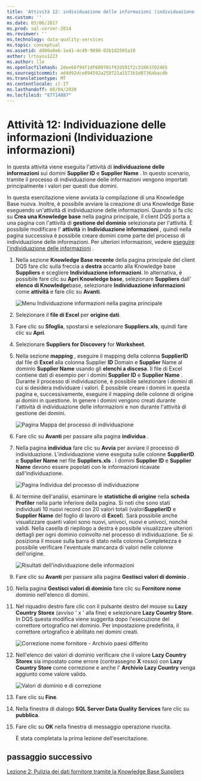 ```yaml
---
title: 'Attività 12: individuazione delle informazioni (individuazione informazioni) | Microsoft Docs'
ms.custom: ''
ms.date: 03/06/2017
ms.prod: sql-server-2014
ms.reviewer: ''
ms.technology: data-quality-services
ms.topic: conceptual
ms.assetid: dd80a8e6-1e41-4c49-9898-02b1d2505a10
author: lrtoyou1223
ms.author: lle
ms.openlocfilehash: 2dee66f94f1df609701f92d591f2c31863702465
ms.sourcegitcommit: ad4d92dce894592a259721a1571b1d8736abacdb
ms.translationtype: MT
ms.contentlocale: it-IT
ms.lasthandoff: 08/04/2020
ms.locfileid: "87714887"
---
```

# <a name="task-12-discovering-knowledge-knowledge-discovery"></a>Attività 12: Individuazione delle informazioni (Individuazione informazioni)
  In questa attività viene eseguita l'attività di **individuazione delle informazioni** sui domini **Supplier ID** e **Supplier Name** . In questo scenario, tramite il processo di individuazione delle informazioni vengono importati principalmente i valori per questi due domini.  
  
 In questa esercitazione viene avviata la compilazione di una Knowledge Base nuova. Inoltre, è possibile avviare la creazione di una Knowledge Base eseguendo un'attività di individuazione delle informazioni. Quando si fa clic su **Crea una Knowledge base** nella pagina principale, il client DQS porta a una pagina con l'attività di **gestione del dominio** selezionata per l'attività. È possibile modificare l' **attività** in **Individuazione informazioni** , quindi nella pagina successiva è possibile creare domini come parte del processo di individuazione delle informazioni. Per ulteriori informazioni, vedere [eseguire l'individuazione delle informazioni](https://msdn.microsoft.com/library/hh510398.aspx) .  
  
1.  Nella sezione **Knowledge Base recente** della pagina principale del client DQS fare clic sulla freccia a **destra** accanto alla Knowledge base **Suppliers** e scegliere **Individuazione informazioni**. In alternativa, è possibile fare clic su **Apri Knowledge base**, selezionare **Suppliers** dall' **elenco di Knowledge**base, selezionare **Individuazione informazioni** come **attività** e fare clic su **Avanti**.  
  
     ![Menu Individuazione informazioni nella pagina principale](../../2014/tutorials/media/et-discoveringknowledge-01.jpg "Menu Individuazione informazioni nella pagina principale")  
  
2.  Selezionare il **file di Excel** per **origine dati**.  
  
3.  Fare clic su **Sfoglia**, spostarsi e selezionare **Suppliers.xls**, quindi fare clic su **Apri**.  
  
4.  Selezionare **Suppliers for Discovery** for **Worksheet**.  
  
5.  Nella sezione **mapping** , eseguire il mapping della colonna **SupplierID** dal file di **Excel** alla colonna Supplier **ID** Domain e **Supplier** Name al dominio **Supplier Name** usando gli **elenchi a discesa**. Il file di Excel contiene dati di esempio per i domini **Supplier ID** e **Supplier Name** . Durante il processo di individuazione, è possibile selezionare i domini di cui si desidera individuare i valori. È possibile creare i domini in questa pagina e, successivamente, eseguire il mapping delle colonne di origine ai domini in questione. In genere i domini vengono creati durante l'attività di individuazione delle informazioni e non durante l'attività di gestione dei domini.  
  
     ![Pagina Mappa del processo di individuazione](../../2014/tutorials/media/et-discoveringknowledge-02.jpg "Pagina Mappa del processo di individuazione")  
  
6.  Fare clic su **Avanti** per passare alla pagina **individua** .  
  
7.  Nella pagina **individua** fare clic su **Avvia** per avviare il processo di individuazione. L'individuazione viene eseguita sulle colonne **SupplierID** e **Supplier Name** nel file **Suppliers.xls** . I domini **Supplier ID** e **Supplier Name** devono essere popolati con le informazioni ricavate dall'individuazione.  
  
     ![Pagina Individua del processo di individuazione](../../2014/tutorials/media/et-discoveringknowledge-03.jpg "Pagina Individua del processo di individuazione")  
  
8.  Al termine dell'analisi, esaminare le **statistiche di origine** nella **scheda Profiler** nella parte inferiore della pagina. Si noti che sono stati individuati 10 nuovi record con 20 valori totali (valori**SupplierID** e **Supplier Name** del foglio di lavoro di **Excel**). Sarà possibile anche visualizzare quanti valori sono nuovi, univoci, nuovi e univoci, nonché validi. Nella casella di riepilogo a destra è possibile visualizzare ulteriori dettagli per ogni dominio coinvolto nel processo di individuazione. Se si posiziona il mouse sulla barra di stato nella colonna Completezza è possibile verificare l'eventuale mancanza di valori nelle colonne dell'origine.  
  
     ![Risultati dell'individuazione delle informazioni](../../2014/tutorials/media/et-discoveringknowledge-04.jpg "Risultati dell'individuazione delle informazioni")  
  
9. Fare clic su **Avanti** per passare alla pagina **Gestisci valori di dominio** .  
  
10. Nella pagina **Gestisci valori di dominio** fare clic su **Fornitore nome** dominio nell'elenco di domini.  
  
11. Nel riquadro destro fare clic con il pulsante destro del mouse su **Lazy Country Storex** (avviso ' x ' alla fine) e selezionare **Lazy Country Store**. In DQS questa modifica viene suggerita dopo l'esecuzione del correttore ortografico nel dominio. Per impostazione predefinita, il correttore ortografico è abilitato nei domini creati.  
  
     ![Correzione nome fornitore - Archivio paesi differito](../../2014/tutorials/media/et-discoveringknowledge-05.jpg "Correzione nome fornitore - Archivio paesi differito")  
  
12. Nell'elenco dei valori di dominio verificare che il valore **Lazy Country Storex** sia impostato come errore (contrassegno **X** rosso) con **Lazy Country Store** come correzione e anche l' **Archivio Lazy Country** venga aggiunto come valore valido.  
  
     ![Valori di dominio e di correzione](../../2014/tutorials/media/et-discoveringknowledge-06.jpg "Valori di dominio e di correzione")  
  
13. Fare clic su **Fine**.  
  
14. Nella finestra di dialogo **SQL Server Data Quality Services** fare clic su **pubblica**.  
  
15. Fare clic su **OK** nella finestra di messaggio operazione riuscita.  
  
     È stata completata la prima lezione dell'esercitazione.  
  
## <a name="next-step"></a>passaggio successivo  
 [Lezione 2: Pulizia dei dati fornitore tramite la Knowledge Base Suppliers](../../2014/tutorials/lesson-2-cleansing-supplier-data-using-the-suppliers-knowledge-base.md)  
  
  
